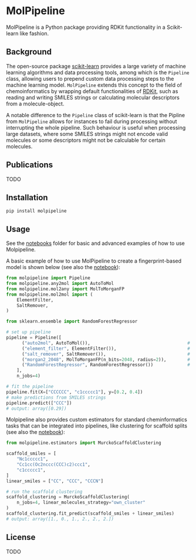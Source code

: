 # MolPipeline
MolPipeline is a Python package providing RDKit functionality in a Scikit-learn like fashion.

## Background

The open-source package [scikit-learn](https://scikit-learn.org/) provides a large variety of machine
learning algorithms and data processing tools, among which is the `Pipeline` class, allowing users to
prepend custom data processing steps to the machine learning model.
`MolPipeline` extends this concept to the field of chemoinformatics by
wrapping default functionalities of [RDKit](https://www.rdkit.org/), such as reading and writing SMILES strings
or calculating molecular descriptors from a molecule-object.

A notable difference to the `Pipeline` class of scikit-learn is that the Pipline from `MolPipeline` allows for 
instances to fail during processing without interrupting the whole pipeline.
Such behaviour is useful when processing large datasets, where some SMILES strings might not encode valid molecules
or some descriptors might not be calculable for certain molecules.


## Publications

TODO

## Installation
```commandline
pip install molpipeline
```

## Usage

See the [notebooks](notebooks) folder for basic and advanced examples of how to use Molpipeline.

A basic example of how to use MolPipeline to create a fingerprint-based model is shown below (see also the [notebook](notebooks/01_getting_started_with_molpipeline.ipynb)): 
```python
from molpipeline import Pipeline
from molpipeline.any2mol import AutoToMol
from molpipeline.mol2any import MolToMorganFP
from molpipeline.mol2mol import (
    ElementFilter,
    SaltRemover,
)

from sklearn.ensemble import RandomForestRegressor

# set up pipeline
pipeline = Pipeline([
      ("auto2mol", AutoToMol()),                                     # reading molecules
      ("element_filter", ElementFilter()),                           # standardization
      ("salt_remover", SaltRemover()),                               # standardization
      ("morgan2_2048", MolToMorganFP(n_bits=2048, radius=2)),        # fingerprints and featurization
      ("RandomForestRegressor", RandomForestRegressor())             # machine learning model
    ],
    n_jobs=4)

# fit the pipeline
pipeline.fit(X=["CCCCCC", "c1ccccc1"], y=[0.2, 0.4])
# make predictions from SMILES strings
pipeline.predict(["CCC"])
# output: array([0.29])
```

Molpipeline also provides custom estimators for standard cheminformatics tasks that can be integrated into pipelines,
like clustering for scaffold splits (see also the [notebook](notebooks/02_scaffold_split_with_custom_estimators.ipynb)):

```python
from molpipeline.estimators import MurckoScaffoldClustering

scaffold_smiles = [
    "Nc1ccccc1",
    "Cc1cc(Oc2nccc(CCC)c2)ccc1",
    "c1ccccc1",
]
linear_smiles = ["CC", "CCC", "CCCN"]

# run the scaffold clustering
scaffold_clustering = MurckoScaffoldClustering(
    n_jobs=4, linear_molecules_strategy="own_cluster"
)
scaffold_clustering.fit_predict(scaffold_smiles + linear_smiles)
# output: array([1., 0., 1., 2., 2., 2.])
```


## License

TODO